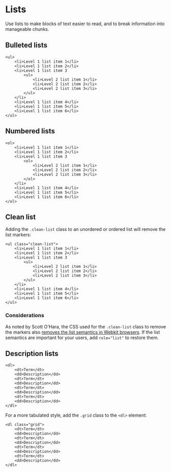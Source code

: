 # Lists

Use lists to make blocks of text easier to read, and to break information into manageable chunks.

## Bulleted lists

```
<ul>
    <li>Level 1 list item 1</li>
    <li>Level 1 list item 2</li>
    <li>Level 1 list item 3
        <ul>
            <li>Level 2 list item 1</li>
            <li>Level 2 list item 2</li>
            <li>Level 2 list item 3</li>
        </ul>
    </li>
    <li>Level 1 list item 4</li>
    <li>Level 1 list item 5</li>
    <li>Level 1 list item 6</li>
</ul>
```

## Numbered lists

```
<ol>
    <li>Level 1 list item 1</li>
    <li>Level 1 list item 2</li>
    <li>Level 1 list item 3
        <ol>
            <li>Level 2 list item 1</li>
            <li>Level 2 list item 2</li>
            <li>Level 2 list item 3</li>
        </ol>
    </li>
    <li>Level 1 list item 4</li>
    <li>Level 1 list item 5</li>
    <li>Level 1 list item 6</li>
</ol>
```

## Clean list

Adding the `.clean-list` class to an unordered or ordered list will remove the list markers:

```
<ul class="clean-list">
    <li>Level 1 list item 1</li>
    <li>Level 1 list item 2</li>
    <li>Level 1 list item 3
        <ul>
            <li>Level 2 list item 1</li>
            <li>Level 2 list item 2</li>
            <li>Level 2 list item 3</li>
        </ul>
    </li>
    <li>Level 1 list item 4</li>
    <li>Level 1 list item 5</li>
    <li>Level 1 list item 6</li>
</ul>
```

### Considerations

As noted by Scott O'Hara, the CSS used for the `.clean-list` class to remove the markers also [removes the list semantics in Webkit browsers](https://www.scottohara.me/blog/2019/01/12/lists-and-safari.html). If the list semantics are important for your users, add `role="list"` to restore them.

## Description lists

```
<dl>
    <dt>Term</dt>
    <dd>Description</dd>
    <dt>Term</dt>
    <dd>Description</dd>
    <dt>Term</dt>
    <dd>Description</dd>
    <dt>Term</dt>
    <dd>Description</dd>
</dl>
```

For a more tabulated style, add the `.grid` class to the `<dl>` element:

```
<dl class="grid">
    <dt>Term</dt>
    <dd>Description</dd>
    <dt>Term</dt>
    <dd>Description</dd>
    <dt>Term</dt>
    <dd>Description</dd>
    <dt>Term</dt>
    <dd>Description</dd>
</dl>
```
